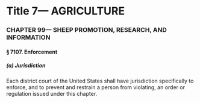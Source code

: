 
# Title 7— AGRICULTURE
### CHAPTER 99— SHEEP PROMOTION, RESEARCH, AND INFORMATION
#### § 7107. Enforcement
##### (a) Jurisdiction

Each district court of the United States shall have jurisdiction specifically to enforce, and to prevent and restrain a person from violating, an order or regulation issued under this chapter.
